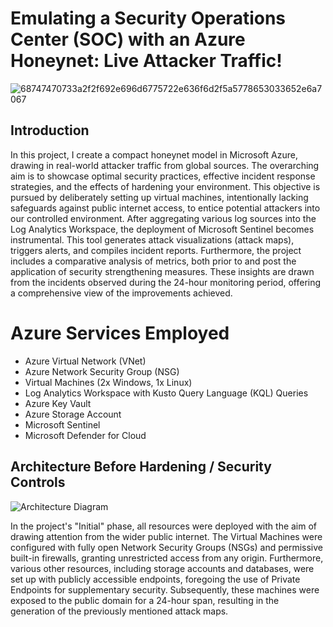 # Emulating a Security Operations Center (SOC) with an Azure Honeynet: Live Attacker Traffic!

![68747470733a2f2f692e696d6775722e636f6d2f5a5778653033652e6a7067](https://user-images.githubusercontent.com/109401839/236074219-a957c5f2-21e9-4501-9d9d-ed879e01558f.jpg)

## Introduction

In this project, I create a compact honeynet model in Microsoft Azure, drawing in real-world attacker traffic from global sources. The overarching aim is to showcase optimal security practices, effective incident response strategies, and the effects of hardening your environment. This objective is pursued by deliberately setting up virtual machines, intentionally lacking safeguards against public internet access, to entice potential attackers into our controlled environment. After aggregating various log sources into the Log Analytics Workspace, the deployment of Microsoft Sentinel becomes instrumental. This tool generates attack visualizations (attack maps), triggers alerts, and compiles incident reports. 
Furthermore, the project includes a comparative analysis of metrics, both prior to and post the application of security strengthening measures. These insights are drawn from the incidents observed during the 24-hour monitoring period, offering a comprehensive view of the improvements achieved.


# Azure Services Employed

- Azure Virtual Network (VNet)
- Azure Network Security Group (NSG)
- Virtual Machines (2x Windows, 1x Linux)
- Log Analytics Workspace with Kusto Query Language (KQL) Queries
- Azure Key Vault
- Azure Storage Account
- Microsoft Sentinel
- Microsoft Defender for Cloud


## Architecture Before Hardening / Security Controls

![Architecture Diagram](https://i.imgur.com/aBDwnKb.jpg)


In the project's "Initial" phase, all resources were deployed with the aim of drawing attention from the wider public internet. The Virtual Machines were configured with fully open Network Security Groups (NSGs) and permissive built-in firewalls, granting unrestricted access from any origin. Furthermore, various other resources, including storage accounts and databases, were set up with publicly accessible endpoints, foregoing the use of Private Endpoints for supplementary security. Subsequently, these machines were exposed to the public domain for a 24-hour span, resulting in the generation of the previously mentioned attack maps.


